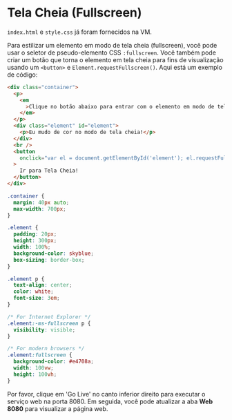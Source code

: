# Tela Cheia (Fullscreen)

`index.html` e `style.css` já foram fornecidos na VM.

Para estilizar um elemento em modo de tela cheia (fullscreen), você pode usar o seletor de pseudo-elemento CSS `:fullscreen`. Você também pode criar um botão que torna o elemento em tela cheia para fins de visualização usando um `<button>` e `Element.requestFullscreen()`. Aqui está um exemplo de código:

```html
<div class="container">
  <p>
    <em
      >Clique no botão abaixo para entrar com o elemento em modo de tela cheia.
    </em>
  </p>
  <div class="element" id="element">
    <p>Eu mudo de cor no modo de tela cheia!</p>
  </div>
  <br />
  <button
    onclick="var el = document.getElementById('element'); el.requestFullscreen();"
  >
    Ir para Tela Cheia!
  </button>
</div>
```

```css
.container {
  margin: 40px auto;
  max-width: 700px;
}

.element {
  padding: 20px;
  height: 300px;
  width: 100%;
  background-color: skyblue;
  box-sizing: border-box;
}

.element p {
  text-align: center;
  color: white;
  font-size: 3em;
}

/* For Internet Explorer */
.element:-ms-fullscreen p {
  visibility: visible;
}

/* For modern browsers */
.element:fullscreen {
  background-color: #e4708a;
  width: 100vw;
  height: 100vh;
}
```

Por favor, clique em 'Go Live' no canto inferior direito para executar o serviço web na porta 8080. Em seguida, você pode atualizar a aba **Web 8080** para visualizar a página web.
